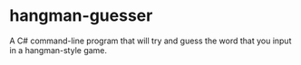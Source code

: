 # hangman-guesser
A C# command-line program that will try and guess the word that you input in a hangman-style game. 
